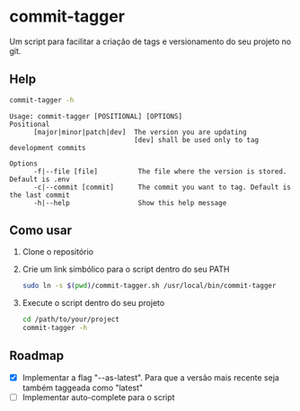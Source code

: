 # commit-tagger

Um script para facilitar a criação de tags e versionamento do seu projeto no git.

## Help

```bash
commit-tagger -h
```

```text
Usage: commit-tagger [POSITIONAL] [OPTIONS]
Positional
      [major|minor|patch|dev]  The version you are updating
                               [dev] shall be used only to tag development commits

Options
      -f|--file [file]          The file where the version is stored. Default is .env
      -c|--commit [commit]      The commit you want to tag. Default is the last commit
      -h|--help                 Show this help message
```

## Como usar

1. Clone o repositório

2. Crie um link simbólico para o script dentro do seu PATH

    ```bash
    sudo ln -s $(pwd)/commit-tagger.sh /usr/local/bin/commit-tagger
    ```

3. Execute o script dentro do seu projeto

    ```bash
    cd /path/to/your/project
    commit-tagger -h
    ```

## Roadmap

- [x] Implementar a flag "--as-latest". Para que a versão mais recente seja também taggeada como "latest"
- [ ] Implementar auto-complete para o script
